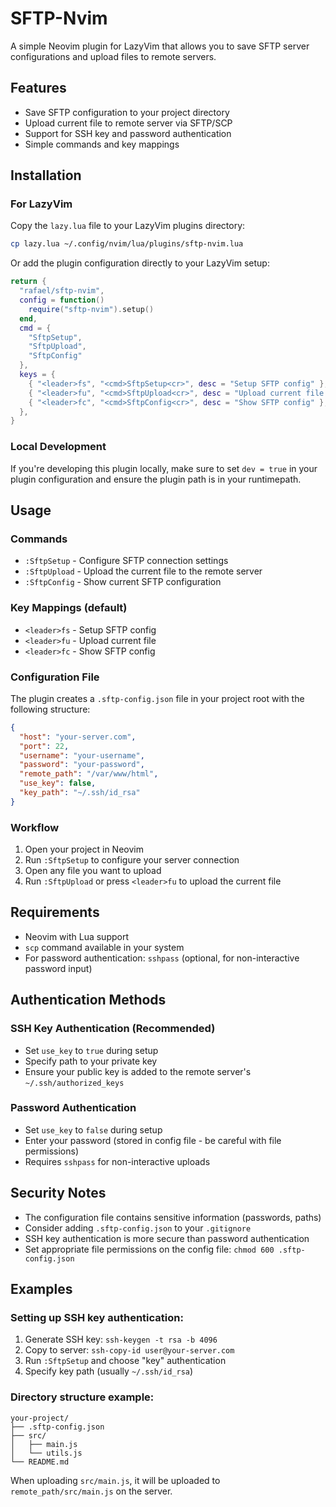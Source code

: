 # SFTP-Nvim

A simple Neovim plugin for LazyVim that allows you to save SFTP server configurations and upload files to remote servers.

## Features

- Save SFTP configuration to your project directory
- Upload current file to remote server via SFTP/SCP
- Support for SSH key and password authentication
- Simple commands and key mappings

## Installation

### For LazyVim

Copy the `lazy.lua` file to your LazyVim plugins directory:

```bash
cp lazy.lua ~/.config/nvim/lua/plugins/sftp-nvim.lua
```

Or add the plugin configuration directly to your LazyVim setup:

```lua
return {
  "rafael/sftp-nvim",
  config = function()
    require("sftp-nvim").setup()
  end,
  cmd = {
    "SftpSetup",
    "SftpUpload", 
    "SftpConfig"
  },
  keys = {
    { "<leader>fs", "<cmd>SftpSetup<cr>", desc = "Setup SFTP config" },
    { "<leader>fu", "<cmd>SftpUpload<cr>", desc = "Upload current file via SFTP" },
    { "<leader>fc", "<cmd>SftpConfig<cr>", desc = "Show SFTP config" },
  },
}
```

### Local Development

If you're developing this plugin locally, make sure to set `dev = true` in your plugin configuration and ensure the plugin path is in your runtimepath.

## Usage

### Commands

- `:SftpSetup` - Configure SFTP connection settings
- `:SftpUpload` - Upload the current file to the remote server
- `:SftpConfig` - Show current SFTP configuration

### Key Mappings (default)

- `<leader>fs` - Setup SFTP config
- `<leader>fu` - Upload current file
- `<leader>fc` - Show SFTP config

### Configuration File

The plugin creates a `.sftp-config.json` file in your project root with the following structure:

```json
{
  "host": "your-server.com",
  "port": 22,
  "username": "your-username",
  "password": "your-password",
  "remote_path": "/var/www/html",
  "use_key": false,
  "key_path": "~/.ssh/id_rsa"
}
```

### Workflow

1. Open your project in Neovim
2. Run `:SftpSetup` to configure your server connection
3. Open any file you want to upload
4. Run `:SftpUpload` or press `<leader>fu` to upload the current file

## Requirements

- Neovim with Lua support
- `scp` command available in your system
- For password authentication: `sshpass` (optional, for non-interactive password input)

## Authentication Methods

### SSH Key Authentication (Recommended)
- Set `use_key` to `true` during setup
- Specify path to your private key
- Ensure your public key is added to the remote server's `~/.ssh/authorized_keys`

### Password Authentication
- Set `use_key` to `false` during setup
- Enter your password (stored in config file - be careful with file permissions)
- Requires `sshpass` for non-interactive uploads

## Security Notes

- The configuration file contains sensitive information (passwords, paths)
- Consider adding `.sftp-config.json` to your `.gitignore`
- SSH key authentication is more secure than password authentication
- Set appropriate file permissions on the config file: `chmod 600 .sftp-config.json`

## Examples

### Setting up SSH key authentication:
1. Generate SSH key: `ssh-keygen -t rsa -b 4096`
2. Copy to server: `ssh-copy-id user@your-server.com`
3. Run `:SftpSetup` and choose "key" authentication
4. Specify key path (usually `~/.ssh/id_rsa`)

### Directory structure example:
```
your-project/
├── .sftp-config.json
├── src/
│   ├── main.js
│   └── utils.js
└── README.md
```

When uploading `src/main.js`, it will be uploaded to `remote_path/src/main.js` on the server.
